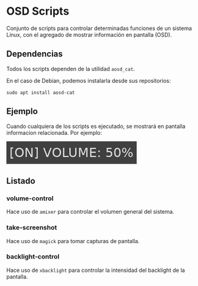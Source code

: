 # OSD Scripts

Conjunto de scripts para controlar determinadas funciones de un sistema Linux, con el agregado de mostrar información en pantalla (OSD).

## Dependencias

Todos los scripts dependen de la utilidad <code>aosd_cat</code>.

En el caso de Debian, podemos instalarla desde sus repositorios:

	sudo apt install aosd-cat

## Ejemplo

Cuando cualquiera de los scripts es ejecutado, se mostrará en pantalla informacion relacionada. Por ejemplo:

![volume](/images/osd-cap.png)

## Listado

### volume-control

Hace uso de <code>amixer</code> para controlar el volumen general del sistema.

### take-screenshot

Hace uso de <code>magick</code> para tomar capturas de pantalla.

### backlight-control

Hace uso de <code>xbacklight</code> para controlar la intensidad del backlight de la pantalla.
